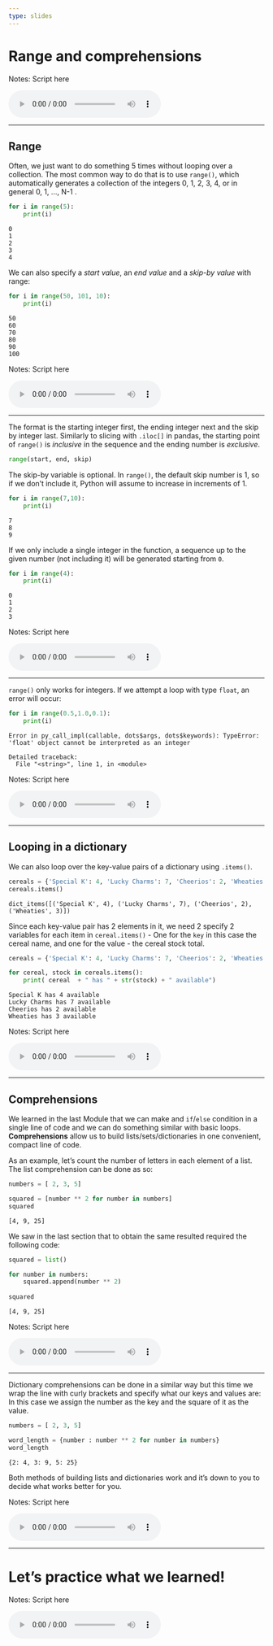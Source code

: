 ```yaml
---
type: slides
---
```


# Range and comprehensions

Notes: Script here

<html>

<audio controls >

<source src="/placeholder_audio.mp3" />

</audio>

</html>

---

## Range

Often, we just want to do something 5 times without looping over a
collection. The most common way to do that is to use `range()`, which
automatically generates a collection of the integers 0, 1, 2, 3, 4, or
in general 0, 1, …, N-1 .

``` python
for i in range(5):
    print(i)
```

```out
0
1
2
3
4
```

We can also specify a *start value*, an *end value* and a *skip-by
value* with range:

``` python
for i in range(50, 101, 10):
    print(i)
```

```out
50
60
70
80
90
100
```

Notes: Script here

<html>

<audio controls >

<source src="/placeholder_audio.mp3" />

</audio>

</html>

---

The format is the starting integer first, the ending integer next and
the skip by integer last. Similarly to slicing with `.iloc[]` in pandas,
the starting point of `range()` is *inclusive* in the sequence and the
ending number is *exclusive*.

``` python
range(start, end, skip)
```

The skip-by variable is optional. In `range()`, the default skip number
is 1, so if we don’t include it, Python will assume to increase in
increments of 1.

``` python
for i in range(7,10):
    print(i)
```

```out
7
8
9
```

If we only include a single integer in the function, a sequence up to
the given number (not including it) will be generated starting from `0`.

``` python
for i in range(4):
    print(i)
```

```out
0
1
2
3
```

Notes: Script here

<html>

<audio controls >

<source src="/placeholder_audio.mp3" />

</audio>

</html>

---

`range()` only works for integers. If we attempt a loop with type
`float`, an error will occur:

``` python
for i in range(0.5,1.0,0.1):
    print(i)
```

```out
Error in py_call_impl(callable, dots$args, dots$keywords): TypeError: 'float' object cannot be interpreted as an integer

Detailed traceback: 
  File "<string>", line 1, in <module>
```

Notes: Script here

<html>

<audio controls >

<source src="/placeholder_audio.mp3" />

</audio>

</html>

---

## Looping in a dictionary

We can also loop over the key-value pairs of a dictionary using
`.items()`.

``` python
cereals = {'Special K': 4, 'Lucky Charms': 7, 'Cheerios': 2, 'Wheaties': 3}
cereals.items()
```

```out
dict_items([('Special K', 4), ('Lucky Charms', 7), ('Cheerios', 2), ('Wheaties', 3)])
```

Since each key-value pair has 2 elements in it, we need 2 specify 2
variables for each item in `cereal.items()` - One for the `key` in this
case the cereal name, and one for the value - the cereal stock total.

``` python
cereals = {'Special K': 4, 'Lucky Charms': 7, 'Cheerios': 2, 'Wheaties': 3}

for cereal, stock in cereals.items():
    print( cereal  + " has " + str(stock) + " available")
```

```out
Special K has 4 available
Lucky Charms has 7 available
Cheerios has 2 available
Wheaties has 3 available
```

Notes: Script here

<html>

<audio controls >

<source src="/placeholder_audio.mp3" />

</audio>

</html>

---

## Comprehensions

We learned in the last Module that we can make and `if`/`else` condition
in a single line of code and we can do something similar with basic
loops. **Comprehensions** allow us to build lists/sets/dictionaries in
one convenient, compact line of code.

As an example, let’s count the number of letters in each element of a
list. The list comprehension can be done as so:

``` python
numbers = [ 2, 3, 5]

squared = [number ** 2 for number in numbers]
squared
```

```out
[4, 9, 25]
```

We saw in the last section that to obtain the same resulted required the
following code:

``` python
squared = list()

for number in numbers: 
    squared.append(number ** 2)
    
squared
```

```out
[4, 9, 25]
```

Notes: Script here

<html>

<audio controls >

<source src="/placeholder_audio.mp3" />

</audio>

</html>

---

Dictionary comprehensions can be done in a similar way but this time we
wrap the line with curly brackets and specify what our keys and values
are: In this case we assign the number as the key and the square of it
as the value.

``` python
numbers = [ 2, 3, 5]

word_length = {number : number ** 2 for number in numbers}
word_length
```

```out
{2: 4, 3: 9, 5: 25}
```

Both methods of building lists and dictionaries work and it’s down to
you to decide what works better for you.

Notes: Script here

<html>

<audio controls >

<source src="/placeholder_audio.mp3" />

</audio>

</html>

---

# Let’s practice what we learned\!

Notes: Script here

<html>

<audio controls >

<source src="/placeholder_audio.mp3" />
